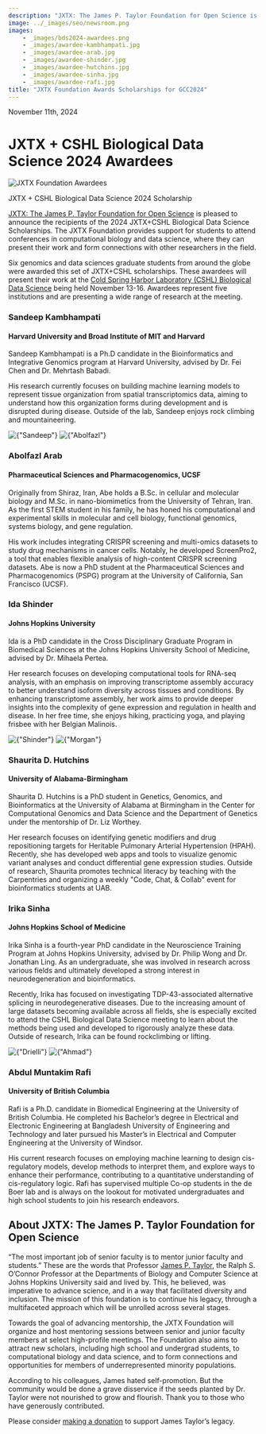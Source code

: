 ```yaml
---
description: "JXTX: The James P. Taylor Foundation for Open Science is pleased to announce the 2024 GCC scholarship recipients."
image: ../_images/seo/newsroom.png
images:
    - _images/bds2024-awardees.png
    - _images/awardee-kambhampati.jpg
    - _images/awardee-arab.jpg
    - _images/awardee-shinder.jpg
    - _images/awardee-hutchins.jpg
    - _images/awardee-sinha.jpg
    - _images/awardee-rafi.jpg
title: "JXTX Foundation Awards Scholarships for GCC2024"
---
```


<Date>November 11th, 2024</Date>

# JXTX + CSHL Biological Data Science 2024 Awardees

<Image alt="JXTX Foundation Awardees" image={props.images[0]}></Image>

<figcaption>JXTX + CSHL Biological Data Science 2024 Scholarship</figcaption>

[JXTX: The James P. Taylor Foundation for Open Science][1] is pleased to announce the recipients of the 2024 JXTX+CSHL Biological Data Science Scholarships. The JXTX Foundation provides support for students to attend conferences in computational biology and data science, where they can present their work and form connections with other researchers in the field.

Six genomics and data sciences graduate students from around the globe were awarded this set of JXTX+CSHL scholarships. These awardees will present their work at the [Cold Spring Harbor Laboratory (CSHL) Biological Data Science][2] being held November 13-16. Awardees represent five institutions and are presenting a wide range of research at the meeting.

<Awardees>
<GridUnus>

<Awardee>
<AwardeeContent>
<h3>Sandeep Kambhampati</h3>
<h4>Harvard University and Broad Institute of MIT and Harvard</h4>

<p>
Sandeep Kambhampati is a Ph.D candidate in the Bioinformatics and Integrative Genomics program at Harvard University, advised by Dr. Fei Chen and Dr. Mehrtash Babadi.
</p>
<p>
His research currently focuses on building machine learning models to represent tissue organization from spatial transcriptomics data, aiming to understand how this organization forms during development and is disrupted during disease. Outside of the lab, Sandeep enjoys rock climbing and mountaineering.
</p>

</AwardeeContent>
<Image alt={"Sandeep"} image={props.images[1]}></Image>
</Awardee>

<Awardee>
<Image alt={"Abolfazl"} image={props.images[2]}></Image>
<AwardeeContent>
<h3>Abolfazl Arab</h3>
<h4>Pharmaceutical Sciences and Pharmacogenomics, UCSF</h4>

<p>
Originally from Shiraz, Iran, Abe holds a B.Sc. in cellular and molecular biology and M.Sc. in nano-biomimetics from the University of Tehran, Iran. As the first STEM student in his family, he has honed his computational and experimental skills in molecular and cell biology, functional genomics, systems biology, and gene regulation.
</p>
<p>
His work includes integrating CRISPR screening and multi-omics datasets to study drug mechanisms in cancer cells. Notably, he developed ScreenPro2, a tool that enables flexible analysis of high-content CRISPR screening datasets. Abe is now a PhD student at the Pharmaceutical Sciences and Pharmacogenomics (PSPG) program at the University of California, San Francisco (UCSF).
</p>

</AwardeeContent>
</Awardee>

<Awardee>
<AwardeeContent>

<h3>Ida Shinder</h3>
<h4>Johns Hopkins University</h4>
<p>
Ida is a PhD candidate in the Cross Disciplinary Graduate Program in Biomedical Sciences at the Johns Hopkins University School of Medicine, advised by Dr. Mihaela Pertea.
</p>
<p>
Her research focuses on developing computational tools for RNA-seq analysis, with an emphasis on improving transcriptome assembly accuracy to better understand isoform diversity across tissues and conditions. By enhancing transcriptome assembly, her work aims to provide deeper insights into the complexity of gene expression and regulation in health and disease. In her free time, she enjoys hiking, practicing yoga, and playing frisbee with her Belgian Malinois.
</p>

</AwardeeContent>
<Image alt={"Shinder"} image={props.images[3]}></Image>
</Awardee>

<Awardee>
<Image alt={"Morgan"} image={props.images[4]}></Image>
<AwardeeContent>
<h3>Shaurita D. Hutchins</h3>
<h4>University of Alabama-Birmingham</h4>
<p>
Shaurita D. Hutchins is a PhD student in Genetics, Genomics, and Bioinformatics at the University of Alabama at Birmingham in the Center for Computational Genomics and Data Science and the Department of Genetics under the mentorship of Dr. Liz Worthey. 
</p><p>
Her research focuses on identifying genetic modifiers and drug repositioning targets for Heritable Pulmonary Arterial Hypertension (HPAH). Recently, she has developed web apps and tools to visualize genomic variant analyses and conduct differential gene expression studies. Outside of research, Shaurita promotes technical literacy by teaching with the Carpentries and organizing a weekly &quot;Code, Chat, &amp; Collab&quot; event for bioinformatics students at UAB.
</p>

</AwardeeContent>
</Awardee>

<Awardee>
<AwardeeContent>
<h3>Irika Sinha</h3>
<h4>Johns Hopkins School of Medicine</h4>

<p>
Irika Sinha is a fourth-year PhD candidate in the Neuroscience Training Program at Johns Hopkins University, advised by  Dr. Philip Wong and Dr. Jonathan Ling. As an undergraduate, she was involved in research across various fields and ultimately developed a strong interest in neurodegeneration and bioinformatics.
</p><p>Recently, Irika has focused on investigating TDP-43-associated alternative splicing in neurodegenerative diseases. Due to the increasing amount of large datasets becoming available across all fields, she is especially excited to attend the CSHL Biological Data Science meeting to learn about the methods being used and developed to rigorously analyze these data. Outside of research, Irika can be found rockclimbing or lifting.
</p>

</AwardeeContent>
<Image alt={"Drielli"} image={props.images[5]}></Image>
</Awardee>

<Awardee>
<Image alt={"Ahmad"} image={props.images[6]}></Image>
<AwardeeContent>
<h3>Abdul Muntakim Rafi</h3>
<h4>University of British Columbia</h4>

<p>Rafi is a Ph.D. candidate in Biomedical Engineering at the University of British Columbia. He completed his Bachelor’s degree in Electrical and Electronic Engineering at Bangladesh University of Engineering and Technology and later pursued his Master’s in Electrical and Computer Engineering at the University of Windsor.</p><p> His current research focuses on employing machine learning to design cis-regulatory models, develop methods to interpret them, and explore ways to enhance their performance, contributing to a quantitative understanding of cis-regulatory logic. Rafi has supervised multiple Co-op students in the de Boer lab and is always on the lookout for motivated undergraduates and high school students to join his research endeavors.</p>

</AwardeeContent>
</Awardee>

</GridUnus>
</Awardees>

## About JXTX: The James P. Taylor Foundation for Open Science

“The most important job of senior faculty is to mentor junior faculty and students.” These are the words that Professor [James P. Taylor][3], the Ralph S. O’Connor Professor at the Departments of Biology and Computer Science at Johns Hopkins University said and lived by. This, he believed, was imperative to advance science, and in a way that facilitated diversity and inclusion. The mission of this foundation is to continue his legacy, through a multifaceted approach which will be unrolled across several stages.

Towards the goal of advancing mentorship, the JXTX Foundation will organize and host mentoring sessions between senior and junior faculty members at select high-profile meetings. The Foundation also aims to attract new scholars, including high school and undergrad students, to computational biology and data science, and to form connections and opportunities for members of underrepresented minority populations.

According to his colleagues, James hated self-promotion. But the community would be done a grave disservice if the seeds planted by Dr. Taylor were not nourished to grow and flourish. Thank you to those who have generously contributed.

Please consider [making a donation][4] to support James Taylor’s legacy.

[1]: /about
[2]: https://meetings.cshl.edu/meetings.aspx?meet=DATA
[3]: https://galaxyproject.org/jxtx/
[4]: /donate
